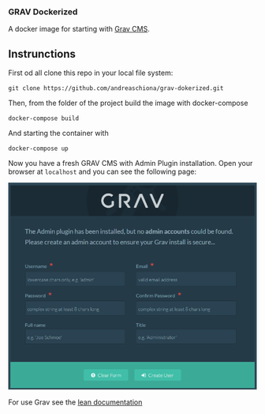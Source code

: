 ### GRAV Dockerized

A docker image for starting with [Grav CMS](http://github.com/getgrav/grav).

## Instrunctions

First od all clone this repo in your local file system:

```
git clone https://github.com/andreaschiona/grav-dokerized.git
```

Then, from the folder of the project build the image with docker-compose

```
docker-compose build
```

And starting the container with

```
docker-compose up
```

Now you have a fresh GRAV CMS with Admin Plugin installation.
Open your browser at `localhost` and you can see the following page:

![Admin Page](docs/screenshots/adminpage.png)


For use Grav see the [lean documentation](https://learn.getgrav.org/)

